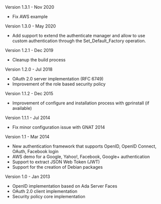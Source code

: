 Version 1.3.1   - Nov 2020
  - Fix AWS example

Version 1.3.0   - May 2020
  - Add support to extend the authenticate manager and allow to
    use custom authentication through the Set_Default_Factory operation.

Version 1.2.1   - Dec 2019
  - Cleanup the build process

Version 1.2.0   - Jul 2018
  - OAuth 2.0 server implementation (RFC 6749)
  - Improvement of the role based security policy

Version 1.1.2   - Dec 2015
  - Improvement of configure and installation process with gprinstall (if available)

Version 1.1.1   - Jul 2014
  - Fix minor configuration issue with GNAT 2014

Version 1.1     - Mar 2014
  - New authentication framework that supports OpenID, OpenID Connect, OAuth, Facebook login
  - AWS demo for a Google, Yahoo!, Facebook, Google+ authentication
  - Support to extract JSON Web Token (JWT)
  - Support for the creation of Debian packages

Version 1.0     - Jan 2013
  - OpenID implementation based on Ada Server Faces
  - OAuth 2.0 client implementation
  - Security policy core implementation
